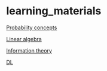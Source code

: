 # learning_materials

[Probability concepts](probability_concepts/README.md)

[Linear algebra](linalg/README.md)

[Information theory](information_theory/README.md)

[DL](dl/README.md)